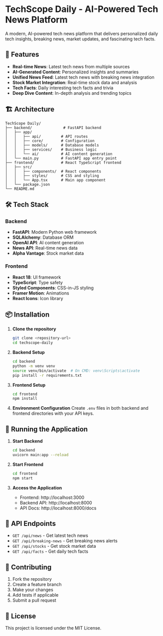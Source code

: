 # TechScope Daily - AI-Powered Tech News Platform

A modern, AI-powered tech news platform that delivers personalized daily tech insights, breaking news, market updates, and fascinating tech facts.

## 🚀 Features

- **Real-time News**: Latest tech news from multiple sources
- **AI-Generated Content**: Personalized insights and summaries
- **Unified News Feed**: Latest tech news with breaking news integration
- **Stock Market Integration**: Real-time stock data and analysis
- **Tech Facts**: Daily interesting tech facts and trivia
- **Deep Dive Content**: In-depth analysis and trending topics

## 🏗️ Architecture

```
TechScope Daily/
├── backend/              # FastAPI backend
│   ├── app/
│   │   ├── api/         # API routes
│   │   ├── core/        # Configuration
│   │   ├── models/      # Database models
│   │   ├── services/    # Business logic
│   │   └── ai/          # AI content generation
│   └── main.py          # FastAPI app entry point
├── frontend/            # React TypeScript frontend
│   ├── src/
│   │   ├── components/  # React components
│   │   ├── styles/      # CSS and styling
│   │   └── App.tsx      # Main app component
│   └── package.json
└── README.md
```

## 🛠️ Tech Stack

### Backend
- **FastAPI**: Modern Python web framework
- **SQLAlchemy**: Database ORM
- **OpenAI API**: AI content generation
- **News API**: Real-time news data
- **Alpha Vantage**: Stock market data

### Frontend
- **React 18**: UI framework
- **TypeScript**: Type safety
- **Styled Components**: CSS-in-JS styling
- **Framer Motion**: Animations
- **React Icons**: Icon library

## 📦 Installation

1. **Clone the repository**
   ```bash
   git clone <repository-url>
   cd techscope-daily
   ```

2. **Backend Setup**
   ```bash
   cd backend
   python -m venv venv
   source venv/bin/activate  # On CMD: venv\Scripts\activate
   pip install -r requirements.txt
   ```

3. **Frontend Setup**
   ```bash
   cd frontend
   npm install
   ```

4. **Environment Configuration**
   Create `.env` files in both backend and frontend directories with your API keys.

## 🚀 Running the Application

1. **Start Backend**
   ```bash
   cd backend
   uvicorn main:app --reload
   ```

2. **Start Frontend**
   ```bash
   cd frontend
   npm start
   ```

3. **Access the Application**
   - Frontend: http://localhost:3000
   - Backend API: http://localhost:8000
   - API Docs: http://localhost:8000/docs

## 📝 API Endpoints

- `GET /api/news` - Get latest tech news
- `GET /api/breaking-news` - Get breaking news alerts
- `GET /api/stocks` - Get stock market data
- `GET /api/facts` - Get daily tech facts

## 🤝 Contributing

1. Fork the repository
2. Create a feature branch
3. Make your changes
4. Add tests if applicable
5. Submit a pull request

## 📄 License

This project is licensed under the MIT License. 